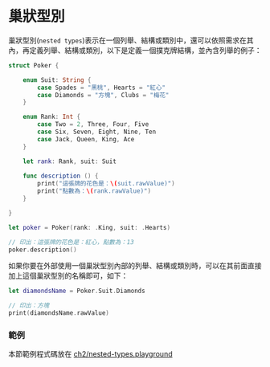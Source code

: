 # 巢狀型別

巢狀型別(`nested types`)表示在一個列舉、結構或類別中，還可以依照需求在其內，再定義列舉、結構或類別，以下是定義一個撲克牌結構，並內含列舉的例子：

```swift
struct Poker {

    enum Suit: String {
        case Spades = "黑桃", Hearts = "紅心"
        case Diamonds = "方塊", Clubs = "梅花"
    }

    enum Rank: Int {
        case Two = 2, Three, Four, Five
        case Six, Seven, Eight, Nine, Ten
        case Jack, Queen, King, Ace
    }

    let rank: Rank, suit: Suit
    
    func description () {
        print("這張牌的花色是：\(suit.rawValue)")
        print("點數為：\(rank.rawValue)")
    }

}

let poker = Poker(rank: .King, suit: .Hearts)

// 印出：這張牌的花色是：紅心，點數為：13
poker.description()

```

如果你要在外部使用一個巢狀型別內部的列舉、結構或類別時，可以在其前面直接加上這個巢狀型別的名稱即可，如下：

```swift
let diamondsName = Poker.Suit.Diamonds

// 印出：方塊
print(diamondsName.rawValue)

```


### 範例

本節範例程式碼放在 [ch2/nested-types.playground](https://github.com/itisjoe/swiftgo_files/tree/master/ch2/nested-types.playground)

